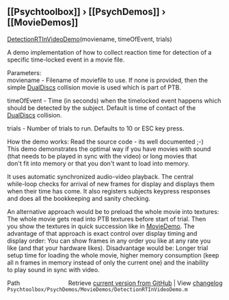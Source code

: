 ## [[Psychtoolbox]] &#8250; [[PsychDemos]] &#8250; [[MovieDemos]]

  
[DetectionRTInVideoDemo](DetectionRTInVideoDemo)(moviename, timeOfEvent, trials)  
  
A demo implementation of how to collect reaction time for detection of a  
specific time-locked event in a movie file.  
  
Parameters:  
moviename - Filename of moviefile to use. If none is provided, then the  
simple [DualDiscs](DualDiscs) collision movie is used which is part of PTB.  
  
timeOfEvent - Time (in seconds) when the timelocked event happens which  
should be detected by the subject. Default is time of contact of the  
[DualDiscs](DualDiscs) collision.  
  
trials - Number of trials to run. Defaults to 10 or ESC key press.  
  
How the demo works: Read the source code - its well documented ;-)  
This demo demonstrates the optimal way if you have movies with sound  
(that needs to be played in sync with the video) or long movies that  
don't fit into memory or that you don't want to load into memory.  
  
It uses automatic synchronized audio-video playback. The central  
while-loop checks for arrival of new frames for display and displays them  
when their time has come. It also registers subjects keypress responses  
and does all the bookkeeping and sanity checking.  
  
An alternative approach would be to preload the whole movie into textures:  
The whole movie gets read into PTB textures before start of trial. Then  
you show the textures in quick succession like in [MovieDemo](MovieDemo). The  
advantage of that approach is exact control over display timing and  
display order: You can show frames in any order you like at any rate you  
like (and that your hardware likes). Disadvantage would be: Longer trial  
setup time for loading the whole movie, higher memory consumption (keep  
all n frames in memory instead of only the current one) and the inability  
to play sound in sync with video.  
  




<div class="code_header" style="text-align:right;">
  <span style="float:left;">Path&nbsp;&nbsp;</span> <span class="counter">Retrieve <a href=
  "https://raw.github.com/Psychtoolbox-3/Psychtoolbox-3/beta/Psychtoolbox/PsychDemos/MovieDemos/DetectionRTInVideoDemo.m">current version from GitHub</a> | View <a href=
  "https://github.com/Psychtoolbox-3/Psychtoolbox-3/commits/beta/Psychtoolbox/PsychDemos/MovieDemos/DetectionRTInVideoDemo.m">changelog</a></span>
</div>
<div class="code">
  <code>Psychtoolbox/PsychDemos/MovieDemos/DetectionRTInVideoDemo.m</code>
</div>

